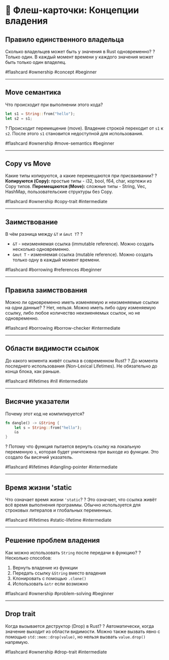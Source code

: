 # 🧠 Флеш-карточки: Концепции владения

## Правило единственного владельца

Сколько владельцев может быть у значения в Rust одновременно?
?
Только один. В каждый момент времени у каждого значения может быть только один владелец.

#flashcard #ownership #concept #beginner

---

## Move семантика

Что происходит при выполнении этого кода?
```rust
let s1 = String::from("hello");
let s2 = s1;
```
?
Происходит перемещение (move). Владение строкой переходит от `s1` к `s2`. После этого `s1` становится недоступной для использования.

#flashcard #ownership #move-semantics #beginner

---

## Copy vs Move

Какие типы копируются, а какие перемещаются при присваивании?
?
**Копируются (Copy):** простые типы - i32, bool, f64, char, кортежи из Copy типов.
**Перемещаются (Move):** сложные типы - String, Vec<T>, HashMap, пользовательские структуры без Copy.

#flashcard #ownership #copy-trait #intermediate

---

## Заимствование

В чём разница между `&T` и `&mut T`?
?
- `&T` - неизменяемая ссылка (immutable reference). Можно создать несколько одновременно.
- `&mut T` - изменяемая ссылка (mutable reference). Можно создать только одну в каждый момент времени.

#flashcard #borrowing #references #beginner

---

## Правила заимствования

Можно ли одновременно иметь изменяемую и неизменяемые ссылки на одни данные?
?
Нет, нельзя. Можно иметь либо одну изменяемую ссылку, либо любое количество неизменяемых ссылок, но не одновременно.

#flashcard #borrowing #borrow-checker #intermediate

---

## Области видимости ссылок

До какого момента живёт ссылка в современном Rust?
?
До момента последнего использования (Non-Lexical Lifetimes). Не обязательно до конца блока, как раньше.

#flashcard #lifetimes #nll #intermediate

---

## Висячие указатели

Почему этот код не компилируется?
```rust
fn dangle() -> &String {
    let s = String::from("hello");
    &s
}
```
?
Потому что функция пытается вернуть ссылку на локальную переменную `s`, которая будет уничтожена при выходе из функции. Это создало бы висячий указатель.

#flashcard #lifetimes #dangling-pointer #intermediate

---

## Время жизни 'static

Что означает время жизни `'static`?
?
Это означает, что ссылка живёт всё время выполнения программы. Обычно используется для строковых литералов и глобальных переменных.

#flashcard #lifetimes #static-lifetime #intermediate

---

## Решение проблем владения

Как можно использовать `String` после передачи в функцию?
?
Несколько способов:
1. Вернуть владение из функции
2. Передать ссылку `&String` вместо владения
3. Клонировать с помощью `.clone()`
4. Использовать `&str` если возможно

#flashcard #ownership #problem-solving #beginner

---

## Drop trait

Когда вызывается деструктор (Drop) в Rust?
?
Автоматически, когда значение выходит из области видимости. Можно также вызвать явно с помощью `std::mem::drop(value)`, но нельзя вызвать `value.drop()` напрямую.

#flashcard #ownership #drop-trait #intermediate